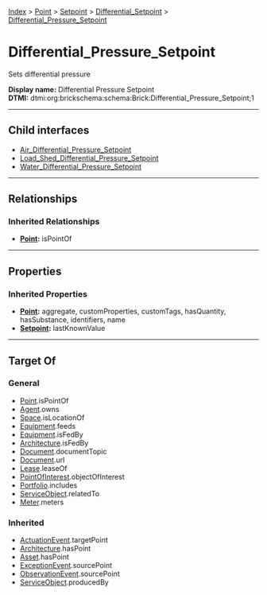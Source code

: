 [Index](../../../../index.md) > [Point](../../../Point.md) > [Setpoint](../../Setpoint.md) > [Differential_Setpoint](../Differential_Setpoint.md) > [Differential_Pressure_Setpoint](#)
# Differential_Pressure_Setpoint

Sets differential pressure


**Display name:** Differential Pressure Setpoint<br />
**DTMI:** dtmi:org:brickschema:schema:Brick:Differential_Pressure_Setpoint;1

---

## Child interfaces
* [Air_Differential_Pressure_Setpoint](Air-/Air_Differential_Pressure_Setpoint.md)
* [Load_Shed_Differential_Pressure_Setpoint](../../Load-/Load_Shed_Setpoint/Load_Shed_Differential_Pressure_Setpoint/Load_Shed_Differential_Pressure_Setpoint.md)
* [Water_Differential_Pressure_Setpoint](Water-/Water_Differential_Pressure_Setpoint.md)

---

## Relationships

### Inherited Relationships
* **[Point](../../../Point.md):** isPointOf

---

## Properties

### Inherited Properties
* **[Point](../../../Point.md):** aggregate, customProperties, customTags, hasQuantity, hasSubstance, identifiers, name
* **[Setpoint](../../Setpoint.md):** lastKnownValue

---

## Target Of
### General
* [Point](../../../Point.md).isPointOf
* [Agent](../../../../Agent/Agent.md).owns
* [Space](../../../../Space/Space.md).isLocationOf
* [Equipment](../../../../Asset/Equipment/Equipment.md).feeds
* [Equipment](../../../../Asset/Equipment/Equipment.md).isFedBy
* [Architecture](../../../../Space/Architecture/Architecture.md).isFedBy
* [Document](../../../../Information/Document/Document.md).documentTopic
* [Document](../../../../Information/Document/Document.md).url
* [Lease](../../../../Event/Lease.md).leaseOf
* [PointOfInterest](../../../../Information/PointOfInterest.md).objectOfInterest
* [Portfolio](../../../../Collection/Portfolio.md).includes
* [ServiceObject](../../../../Information/ServiceObject/ServiceObject.md).relatedTo
* [Meter](../../../../Asset/Equipment/Meter/Meter.md).meters
### Inherited
* [ActuationEvent](../../../../Event/Point-/ActuationEvent.md).targetPoint
* [Architecture](../../../../Space/Architecture/Architecture.md).hasPoint
* [Asset](../../../../Asset/Asset.md).hasPoint
* [ExceptionEvent](../../../../Event/Point-/ExceptionEvent.md).sourcePoint
* [ObservationEvent](../../../../Event/Point-/ObservationEvent/ObservationEvent.md).sourcePoint
* [ServiceObject](../../../../Information/ServiceObject/ServiceObject.md).producedBy

